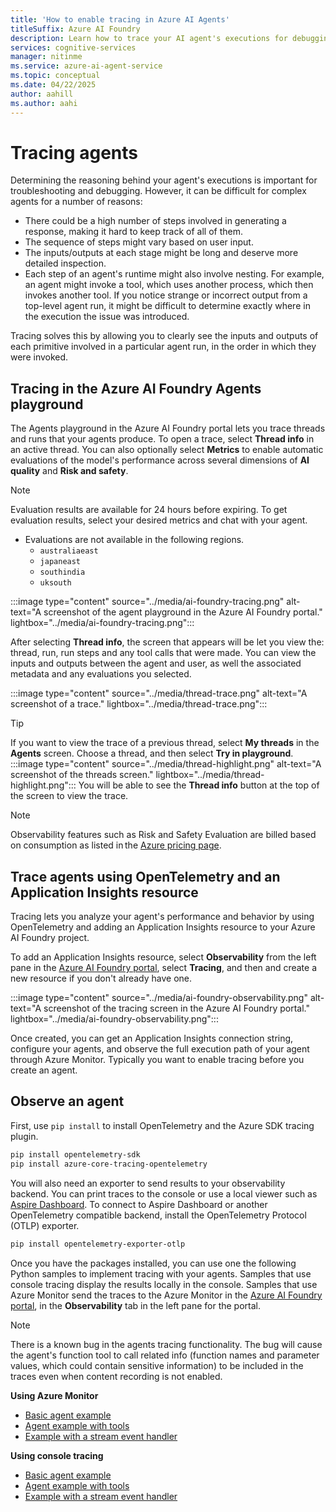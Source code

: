 ```yaml
---
title: 'How to enable tracing in Azure AI Agents'
titleSuffix: Azure AI Foundry
description: Learn how to trace your AI agent's executions for debugging and evaluation.
services: cognitive-services
manager: nitinme
ms.service: azure-ai-agent-service
ms.topic: conceptual
ms.date: 04/22/2025
author: aahill
ms.author: aahi
---
```


# Tracing agents

Determining the reasoning behind your agent's executions is important for troubleshooting and debugging. However, it can be difficult for complex agents for a number of reasons:
* There could be a high number of steps involved in generating a response, making it hard to keep track of all of them.
* The sequence of steps might vary based on user input.
* The inputs/outputs at each stage might be long and deserve more detailed inspection.
* Each step of an agent's runtime might also involve nesting. For example, an agent might invoke a tool, which uses another process, which then invokes another tool. If you notice strange or incorrect output from a top-level agent run, it might be difficult to determine exactly where in the execution the issue was introduced.

Tracing solves this by allowing you to clearly see the inputs and outputs of each primitive involved in a particular agent run, in the order in which they were invoked.

## Tracing in the Azure AI Foundry Agents playground

The Agents playground in the Azure AI Foundry portal lets you trace threads and runs that your agents produce. To open a trace, select **Thread info** in an active thread. You can also optionally select **Metrics** to enable automatic evaluations of the model's performance across several dimensions of **AI quality** and **Risk and safety**. 

> [!NOTE]
> Evaluation results are available for 24 hours before expiring. To get evaluation results, select your desired metrics and chat with your agent.
> * Evaluations are not available in the following regions.
>     * `australiaeast`
>     * `japaneast`
>     * `southindia`
>     * `uksouth`

:::image type="content" source="../media/ai-foundry-tracing.png" alt-text="A screenshot of the agent playground in the Azure AI Foundry portal." lightbox="../media/ai-foundry-tracing.png":::

After selecting **Thread info**, the screen that appears will be let you view the: thread, run, run steps and any tool calls that were made. You can view the inputs and outputs between the agent and user, as well the associated metadata and any evaluations you selected.

:::image type="content" source="../media/thread-trace.png" alt-text="A screenshot of a trace." lightbox="../media/thread-trace.png":::

> [!TIP]
> If you want to view the trace of a previous thread, select **My threads** in the **Agents** screen. Choose a thread, and then select **Try in playground**.
> :::image type="content" source="../media/thread-highlight.png" alt-text="A screenshot of the threads screen." lightbox="../media/thread-highlight.png":::
> You will be able to see the **Thread info** button at the top of the screen to view the trace. 


> [!NOTE]
> Observability features such as Risk and Safety Evaluation are billed based on consumption as listed in the [Azure pricing page](https://azure.microsoft.com/pricing/details/ai-foundry/).


## Trace agents using OpenTelemetry and an Application Insights resource

Tracing lets you analyze your agent's performance and behavior by using OpenTelemetry and adding an Application Insights resource to your Azure AI Foundry project. 

To add an Application Insights resource, select **Observability** from the left pane in the [Azure AI Foundry portal](https://ai.azure.com/), select **Tracing**, and then and create a new resource if you don't already have one.

:::image type="content" source="../media/ai-foundry-observability.png" alt-text="A screenshot of the tracing screen in the Azure AI Foundry portal." lightbox="../media/ai-foundry-observability.png":::

Once created, you can get an Application Insights connection string, configure your agents, and observe the full execution path of your agent through Azure Monitor. Typically you want to enable tracing before you create an agent.

## Observe an agent

First, use `pip install` to install OpenTelemetry and the Azure SDK tracing plugin.

```bash
pip install opentelemetry-sdk
pip install azure-core-tracing-opentelemetry
```

You will also need an exporter to send results to your observability backend. You can print traces to the console or use a local viewer such as [Aspire Dashboard](/dotnet/aspire/fundamentals/dashboard/standalone?tabs=bash). To connect to Aspire Dashboard or another OpenTelemetry compatible backend, install the OpenTelemetry Protocol (OTLP) exporter.

```bash
pip install opentelemetry-exporter-otlp
```

Once you have the packages installed, you can use one the following Python samples to implement tracing with your agents. Samples that use console tracing display the results locally in the console. Samples that use Azure Monitor send the traces to the Azure Monitor in the [Azure AI Foundry portal](https://ai.azure.com/), in the **Observability** tab in the left pane for the portal.

> [!NOTE]
> There is a known bug in the agents tracing functionality. The bug will cause the agent's function tool to call related info (function names and parameter values, which could contain sensitive information) to be included in the traces even when content recording is not enabled.


**Using Azure Monitor**
* [Basic agent example](https://github.com/Azure/azure-sdk-for-python/blob/main/sdk/ai/azure-ai-agents/samples/agents_telemetry/sample_agents_basics_with_azure_monitor_tracing.py)  
* [Agent example with tools](https://github.com/Azure/azure-sdk-for-python/blob/main/sdk/ai/azure-ai-agents/samples/agents_telemetry/sample_agents_toolset_with_azure_monitor_tracing.py)
* [Example with a stream event handler](https://github.com/Azure/azure-sdk-for-python/blob/main/sdk/ai/azure-ai-agents/samples/agents_telemetry/sample_agents_stream_eventhandler_with_azure_monitor_tracing.py)

**Using console tracing**
* [Basic agent example](https://github.com/Azure/azure-sdk-for-python/blob/main/sdk/ai/azure-ai-agents/samples/agents_telemetry/sample_agents_basics_with_console_tracing.py)
* [Agent example with tools](https://github.com/Azure/azure-sdk-for-python/blob/main/sdk/ai/azure-ai-agents/samples/agents_telemetry/sample_agents_toolset_with_console_tracing.py)
* [Example with a stream event handler](https://github.com/Azure/azure-sdk-for-python/blob/main/sdk/ai/azure-ai-agents/samples/agents_telemetry/sample_agents_stream_eventhandler_with_console_tracing.py)
